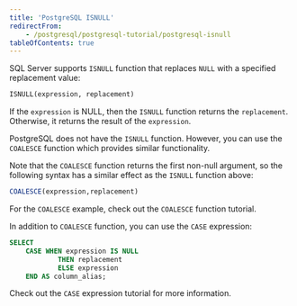 ```yaml
---
title: 'PostgreSQL ISNULL'
redirectFrom:
    - /postgresql/postgresql-tutorial/postgresql-isnull
tableOfContents: true
---
```



SQL Server supports `ISNULL` function that replaces `NULL` with a specified replacement value:

```sql
ISNULL(expression, replacement)
```

If the `expression` is NULL, then the `ISNULL` function returns the `replacement`. Otherwise, it returns the result of the `expression`.

PostgreSQL does not have the `ISNULL` function. However, you can use the `COALESCE` function which provides similar functionality.

Note that the `COALESCE` function returns the first non-null argument, so the following syntax has a similar effect as the `ISNULL` function above:

```sql
COALESCE(expression,replacement)
```

For the `COALESCE` example, check out the `COALESCE` function tutorial.

In addition to `COALESCE` function, you can use the `CASE` expression:

```sql
SELECT
    CASE WHEN expression IS NULL
            THEN replacement
            ELSE expression
    END AS column_alias;
```

Check out the `CASE` expression tutorial for more information.

